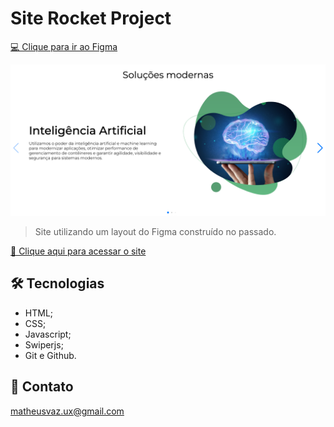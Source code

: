 # Site Rocket Project

[💻 Clique para ir ao Figma](https://www.figma.com/file/lSAY5PY5JiBVQIPtWViYbG/Site-Rocket?node-id=2%3A2)

![preview](./github/preview-rocket-site.png)

> Site utilizando um layout do Figma construído no passado.

[🔗 Clique aqui para acessar o site]()

## 🛠️ Tecnologias

- HTML;
- CSS;
- Javascript;
- Swiperjs;
- Git e Github.

## 📧 Contato

matheusvaz.ux@gmail.com
